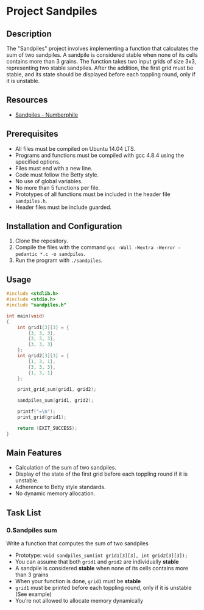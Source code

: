 # Project Sandpiles

## Description
The "Sandpiles" project involves implementing a function that calculates the sum of two sandpiles. A sandpile is considered stable when none of its cells contains more than 3 grains. The function takes two input grids of size 3x3, representing two stable sandpiles. After the addition, the first grid must be stable, and its state should be displayed before each toppling round, only if it is unstable.

## Resources
- [Sandpiles - Numberphile](https://intranet.hbtn.io/rltoken/6Ft_wbSkMejwmfJQQjISlw)



## Prerequisites
- All files must be compiled on Ubuntu 14.04 LTS.
- Programs and functions must be compiled with gcc 4.8.4 using the specified options.
- Files must end with a new line.
- Code must follow the Betty style.
- No use of global variables.
- No more than 5 functions per file.
- Prototypes of all functions must be included in the header file `sandpiles.h`.
- Header files must be include guarded.

## Installation and Configuration
1. Clone the repository.
2. Compile the files with the command `gcc -Wall -Wextra -Werror -pedantic *.c -o sandpiles`.
3. Run the program with `./sandpiles`.

## Usage

```c
#include <stdlib.h>
#include <stdio.h>
#include "sandpiles.h"

int main(void)
{
    int grid1[3][3] = {
        {3, 3, 3},
        {3, 3, 3},
        {3, 3, 3}
    };
    int grid2[3][3] = {
        {1, 3, 1},
        {3, 3, 3},
        {1, 3, 1}
    };

    print_grid_sum(grid1, grid2);

    sandpiles_sum(grid1, grid2);

    printf("=\n");
    print_grid(grid1);

    return (EXIT_SUCCESS);
}
```

## Main Features
- Calculation of the sum of two sandpiles.
- Display of the state of the first grid before each toppling round if it is unstable.
- Adherence to Betty style standards.
- No dynamic memory allocation.


## Task List

### 0.Sandpiles sum

Write a function that computes the sum of two sandpiles

- Prototype: `void sandpiles_sum(int grid1[3][3], int grid2[3][3]);`
- You can assume that both `grid1` and `grid2` are individually **stable**
- A sandpile is considered **stable** when none of its cells contains more than 3 grains
- When your function is done, `grid1` must be **stable**
- `grid1` must be printed before each toppling round, only if it is unstable (See example)
- You’re not allowed to allocate memory dynamically
